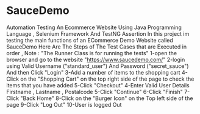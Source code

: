# SauceDemo
Automation Testing An Ecommerce Website Using Java Programming Language , Selenium Framework And TestNG Assertion
In this project im testing the main functions of an ECommerce Demo Website called SauceDemo 
Here Are The Steps of The Test Cases that are Executed in order ,
Note : "The Runner Class is for running the tests"
1-open the browser and go to the website "https://www.saucedemo.com/"
2-login using Valid Username ("standard_user") And Password ("secret_sauce") And then Click "Login"
3-Add a number of items to the shopping cart 
4-Click on the "Shopping Cart" on the top right side of the page to check the items that you have added
5-Click "Checkout" 
4-Enter Valid User Details Firstname , Lastname , Postalcode 
5-Click "Continue" 
6-Click "Finish"
7-Click "Back Home"
8-Click on the "Burger Icon" on the Top left side of the page 
9-Click "Log Out" 
10-User is logged Out


